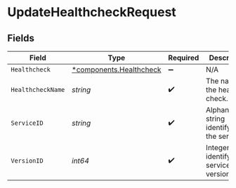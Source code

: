 # UpdateHealthcheckRequest


## Fields

| Field                                                         | Type                                                          | Required                                                      | Description                                                   | Example                                                       |
| ------------------------------------------------------------- | ------------------------------------------------------------- | ------------------------------------------------------------- | ------------------------------------------------------------- | ------------------------------------------------------------- |
| `Healthcheck`                                                 | [*components.Healthcheck](../../models/shared/healthcheck.md) | :heavy_minus_sign:                                            | N/A                                                           |                                                               |
| `HealthcheckName`                                             | *string*                                                      | :heavy_check_mark:                                            | The name of the health check.                                 | test-healthcheck                                              |
| `ServiceID`                                                   | *string*                                                      | :heavy_check_mark:                                            | Alphanumeric string identifying the service.                  | SU1Z0isxPaozGVKXdv0eY                                         |
| `VersionID`                                                   | *int64*                                                       | :heavy_check_mark:                                            | Integer identifying a service version.                        | 1                                                             |